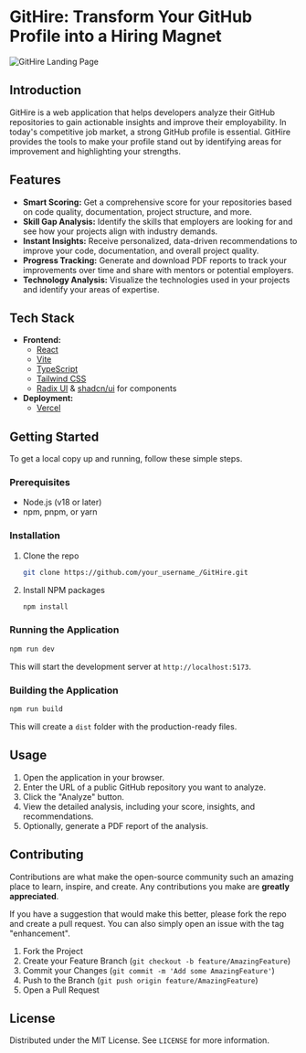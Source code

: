 # GitHire: Transform Your GitHub Profile into a Hiring Magnet

![GitHire Landing Page](https://i.imgur.com/BfnZU2O.png)


## Introduction

GitHire is a web application that helps developers analyze their GitHub repositories to gain actionable insights and improve their employability. In today's competitive job market, a strong GitHub profile is essential. GitHire provides the tools to make your profile stand out by identifying areas for improvement and highlighting your strengths.

## Features

*   **Smart Scoring:** Get a comprehensive score for your repositories based on code quality, documentation, project structure, and more.
*   **Skill Gap Analysis:** Identify the skills that employers are looking for and see how your projects align with industry demands.
*   **Instant Insights:** Receive personalized, data-driven recommendations to improve your code, documentation, and overall project quality.
*   **Progress Tracking:** Generate and download PDF reports to track your improvements over time and share with mentors or potential employers.
*   **Technology Analysis:** Visualize the technologies used in your projects and identify your areas of expertise.

## Tech Stack

*   **Frontend:**
    *   [React](https://reactjs.org/)
    *   [Vite](https://vitejs.dev/)
    *   [TypeScript](https://www.typescriptlang.org/)
    *   [Tailwind CSS](https://tailwindcss.com/)
    *   [Radix UI](https://www.radix-ui.com/) & [shadcn/ui](https://ui.shadcn.com/) for components
*   **Deployment:** 
    *   [Vercel](https://githire.digitalstepps.com/)

## Getting Started

To get a local copy up and running, follow these simple steps.

### Prerequisites

*   Node.js (v18 or later)
*   npm, pnpm, or yarn

### Installation

1.  Clone the repo
    ```sh
    git clone https://github.com/your_username_/GitHire.git
    ```
2.  Install NPM packages
    ```sh
    npm install
    ```

### Running the Application

```sh
npm run dev
```

This will start the development server at `http://localhost:5173`.

### Building the Application

```sh
npm run build
```

This will create a `dist` folder with the production-ready files.

## Usage

1.  Open the application in your browser.
2.  Enter the URL of a public GitHub repository you want to analyze.
3.  Click the "Analyze" button.
4.  View the detailed analysis, including your score, insights, and recommendations.
5.  Optionally, generate a PDF report of the analysis.

## Contributing

Contributions are what make the open-source community such an amazing place to learn, inspire, and create. Any contributions you make are **greatly appreciated**.

If you have a suggestion that would make this better, please fork the repo and create a pull request. You can also simply open an issue with the tag "enhancement".

1.  Fork the Project
2.  Create your Feature Branch (`git checkout -b feature/AmazingFeature`)
3.  Commit your Changes (`git commit -m 'Add some AmazingFeature'`)
4.  Push to the Branch (`git push origin feature/AmazingFeature`)
5.  Open a Pull Request

## License

Distributed under the MIT License. See `LICENSE` for more information.
